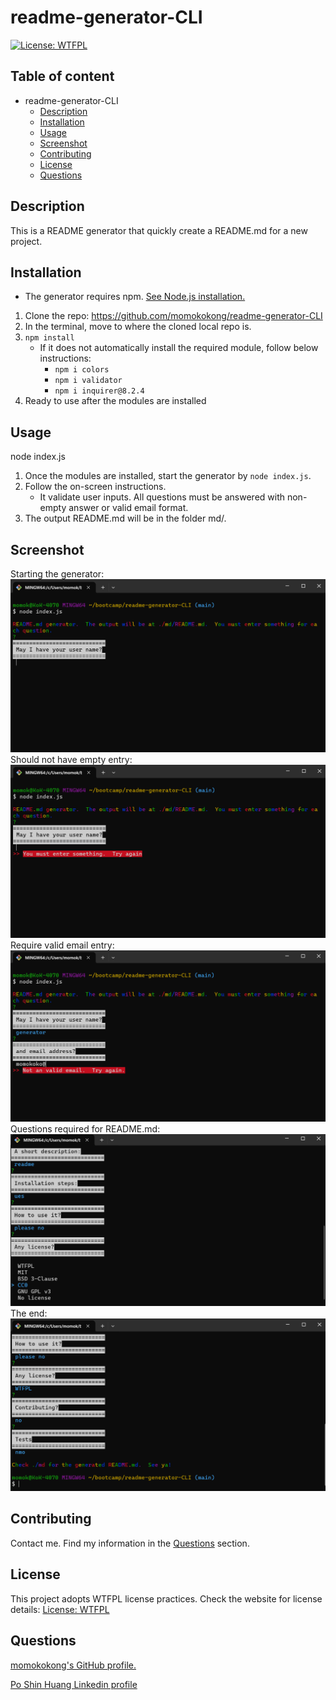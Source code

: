 # readme-generator-CLI
[![License: WTFPL](https://img.shields.io/badge/License-WTFPL-brightgreen.svg)](http://www.wtfpl.net/about/)

## Table of content
- readme-generator-CLI
  - [Description](#Description)
  - [Installation](#Installation)
  - [Usage](#Usage)
  - [Screenshot](#Screenshot)
  - [Contributing](#Contributing)
  - [License](#License)
  - [Questions](#Questions)

## Description
This is a README generator that quickly create a README.md for a new project. 

## Installation
- The generator requires npm.  [See Node.js installation.](https://docs.npmjs.com/downloading-and-installing-node-js-and-npm)
1. Clone the repo: https://github.com/momokokong/readme-generator-CLI
2. In the terminal, move to where the cloned local repo is.
3. `npm install`
   - If it does not automatically install the required module, follow below instructions:
     - `npm i colors`
     - `npm i validator`
     - `npm i inquirer@8.2.4`
4. Ready to use after the modules are installed


## Usage
node index.js
1. Once the modules are installed, start the generator by `node index.js`.
2. Follow the on-screen instructions.
   - It validate user inputs.  All questions must be answered with non-empty answer or valid email format.
3. The output README.md will be in the folder md/.

## Screenshot
Starting the generator:  
![Starting](./screenshot/Starting.png)
Should not have empty entry:  
![validation1](./screenshot/validation1.png)
Require valid email entry:  
![validation2](./screenshot/validation2.png)
Questions required for README.md:  
![questions](./screenshot/questions.png)
The end:  
![ending](./screenshot/ending.png)

## Contributing
Contact me.  Find my information in the [Questions](#Questions) section.

## License
This project adopts WTFPL license practices. Check the website for license details: [License: WTFPL](http://www.wtfpl.net/about/)

## Questions
[momokokong's GitHub profile.](https://github.com/momokokong)

[Po Shin Huang Linkedin profile](https://www.linkedin.com/in/poshinhuang/)